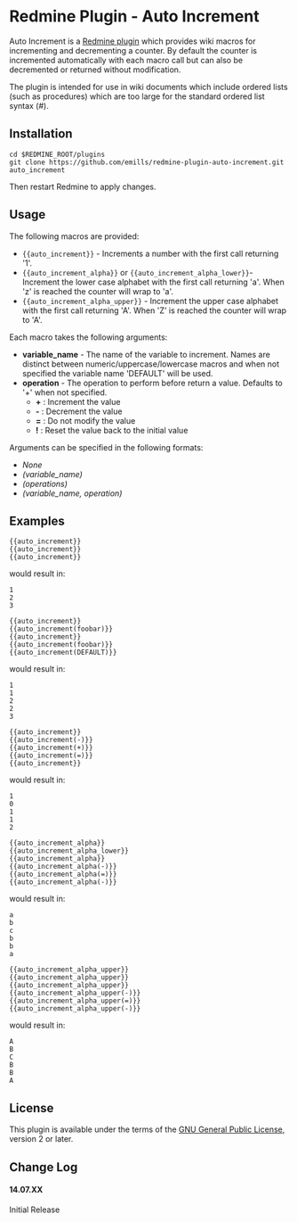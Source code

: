 Redmine Plugin - Auto Increment
=============================

Auto Increment is a [Redmine plugin](http://www.redmine.org/projects/redmine/wiki/Plugins) which provides wiki macros for incrementing and decrementing a counter. By default the counter is incremented automatically with each macro call but can also be decremented or returned without modification.

The plugin is intended for use in wiki documents which include ordered lists (such as procedures) which are too large for the standard ordered list syntax (#).

## Installation

```
cd $REDMINE_ROOT/plugins
git clone https://github.com/emills/redmine-plugin-auto-increment.git auto_increment
```
Then restart Redmine to apply changes.

## Usage

The following macros are provided:
* `{{auto_increment}}` - Increments a number with the first call returning '1'.
* `{{auto_increment_alpha}}` or `{{auto_increment_alpha_lower}}`- Increment the lower case alphabet with the first call returning 'a'. When 'z' is reached the counter will wrap to 'a'.
* `{{auto_increment_alpha_upper}}` - Increment the upper case alphabet with the first call returning 'A'. When 'Z' is reached the counter will wrap to 'A'.

Each macro takes the following arguments:
* **variable_name** - The name of the variable to increment. Names are distinct between numeric/uppercase/lowercase macros and when not specified the variable name 'DEFAULT' will be used.
* **operation** - The operation to perform before return a value. Defaults to '+' when not specified.
  * **+** : Increment the value
  * **-** : Decrement the value
  * **=** : Do not modify the value
  * **!** : Reset the value back to the initial value

Arguments can be specified in the following formats:
* *None*
* *(variable_name)*
* *(operations)*
* *(variable_name, operation)*

## Examples

```
{{auto_increment}}
{{auto_increment}}
{{auto_increment}}
```
would result in:
```
1
2
3
```


```
{{auto_increment}}
{{auto_increment(foobar)}}
{{auto_increment}}
{{auto_increment(foobar)}}
{{auto_increment(DEFAULT)}}
```
would result in:
```
1
1
2
2
3
```


```
{{auto_increment}}
{{auto_increment(-)}}
{{auto_increment(+)}}
{{auto_increment(=)}}
{{auto_increment}}
```
would result in:
```
1
0
1
1
2
```


```
{{auto_increment_alpha}}
{{auto_increment_alpha_lower}}
{{auto_increment_alpha}}
{{auto_increment_alpha(-)}}
{{auto_increment_alpha(=)}}
{{auto_increment_alpha(-)}}
```
would result in:
```
a
b
c
b
b
a
```


```
{{auto_increment_alpha_upper}}
{{auto_increment_alpha_upper}}
{{auto_increment_alpha_upper}}
{{auto_increment_alpha_upper(-)}}
{{auto_increment_alpha_upper(=)}}
{{auto_increment_alpha_upper(-)}}
```
would result in:
```
A
B
C
B
B
A
```

## License

This plugin is available under the terms of the [GNU General Public License](http://www.gnu.org/licenses/gpl-2.0.html), version 2 or later.

## Change Log

#### 14.07.XX

Initial Release
